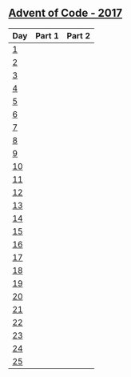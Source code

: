 [Advent of Code - 2017](http://adventofcode.com/2017)
---------------------------
| Day           | Part 1 | Part 2 |
|---------------|--------------------|--------------------|
| [1][2017_1]   |  |  |
| [2][2017_2]   |  |  |
| [3][2017_3]   |  |  |
| [4][2017_4]   |  |  |
| [5][2017_5]   |  |  |
| [6][2017_6]   |  |  |
| [7][2017_7]   |  |  |
| [8][2017_8]   |  |  |
| [9][2017_9]   |  |  |
| [10][2017_10]   |  |  |
| [11][2017_11]   |  |  |
| [12][2017_12]   |  |  |
| [13][2017_13]   |  |  |
| [14][2017_14]   |  |  |
| [15][2017_15]   |  |  |
| [16][2017_16]   |  |  |
| [17][2017_17]   |  |  |
| [18][2017_18]   |  |  |
| [19][2017_19]   |  |  |
| [20][2017_20]   |  |  |
| [21][2017_21]   |  |  |
| [22][2017_22]   |  |  |
| [23][2017_23]   |  |  |
| [24][2017_24]   |  |  |
| [25][2017_25]   |  |  |

[2017_1]: https://github.com/MatheusVellone/adventofcode/tree/master/2017/1
[2017_2]: https://github.com/MatheusVellone/adventofcode/tree/master/2017/2
[2017_3]: https://github.com/MatheusVellone/adventofcode/tree/master/2017/3
[2017_4]: https://github.com/MatheusVellone/adventofcode/tree/master/2017/4
[2017_5]: https://github.com/MatheusVellone/adventofcode/tree/master/2017/5
[2017_6]: https://github.com/MatheusVellone/adventofcode/tree/master/2017/6
[2017_7]: https://github.com/MatheusVellone/adventofcode/tree/master/2017/7
[2017_8]: https://github.com/MatheusVellone/adventofcode/tree/master/2017/8
[2017_9]: https://github.com/MatheusVellone/adventofcode/tree/master/2017/9
[2017_10]: https://github.com/MatheusVellone/adventofcode/tree/master/2017/10
[2017_11]: https://github.com/MatheusVellone/adventofcode/tree/master/2017/11
[2017_12]: https://github.com/MatheusVellone/adventofcode/tree/master/2017/12
[2017_13]: https://github.com/MatheusVellone/adventofcode/tree/master/2017/13
[2017_14]: https://github.com/MatheusVellone/adventofcode/tree/master/2017/14
[2017_15]: https://github.com/MatheusVellone/adventofcode/tree/master/2017/15
[2017_16]: https://github.com/MatheusVellone/adventofcode/tree/master/2017/16
[2017_17]: https://github.com/MatheusVellone/adventofcode/tree/master/2017/17
[2017_18]: https://github.com/MatheusVellone/adventofcode/tree/master/2017/18
[2017_19]: https://github.com/MatheusVellone/adventofcode/tree/master/2017/19
[2017_20]: https://github.com/MatheusVellone/adventofcode/tree/master/2017/20
[2017_21]: https://github.com/MatheusVellone/adventofcode/tree/master/2017/21
[2017_22]: https://github.com/MatheusVellone/adventofcode/tree/master/2017/22
[2017_23]: https://github.com/MatheusVellone/adventofcode/tree/master/2017/23
[2017_24]: https://github.com/MatheusVellone/adventofcode/tree/master/2017/24
[2017_25]: https://github.com/MatheusVellone/adventofcode/tree/master/2017/25
